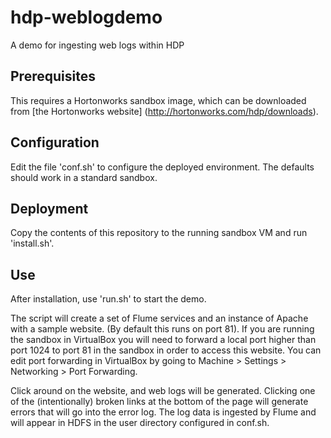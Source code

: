 # hdp-weblogdemo
A demo for ingesting web logs within HDP

Prerequisites
-------------
This requires a Hortonworks sandbox image, which can be downloaded from [the Hortonworks website] (http://hortonworks.com/hdp/downloads).

Configuration
-------------
Edit the file 'conf.sh' to configure the deployed environment.  The defaults should work in a standard sandbox.

Deployment
----------
Copy the contents of this repository to the running sandbox VM and run 'install.sh'.

Use
---
After installation, use 'run.sh' to start the demo.

The script will create a set of Flume services and an instance of Apache with a sample website.  (By default this runs on port 81).  If you are running the sandbox in VirtualBox you will need to forward a local port higher than port 1024 to port 81 in the sandbox in order to access this website. You can edit port forwarding in VirtualBox by going to Machine > Settings > Networking > Port Forwarding.

Click around on the website, and web logs will be generated.  Clicking one of the (intentionally) broken links at the bottom of the page will generate errors that will go into the error log.  The log data is ingested by Flume and will appear in HDFS in the user directory configured in conf.sh.
